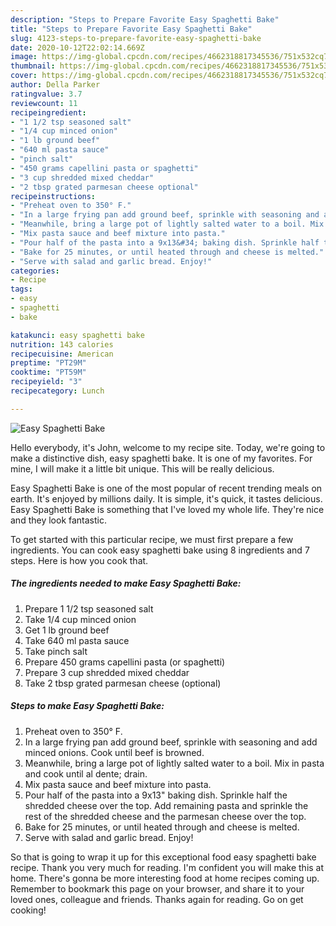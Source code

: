 ```yaml
---
description: "Steps to Prepare Favorite Easy Spaghetti Bake"
title: "Steps to Prepare Favorite Easy Spaghetti Bake"
slug: 4123-steps-to-prepare-favorite-easy-spaghetti-bake
date: 2020-10-12T22:02:14.669Z
image: https://img-global.cpcdn.com/recipes/4662318817345536/751x532cq70/easy-spaghetti-bake-recipe-main-photo.jpg
thumbnail: https://img-global.cpcdn.com/recipes/4662318817345536/751x532cq70/easy-spaghetti-bake-recipe-main-photo.jpg
cover: https://img-global.cpcdn.com/recipes/4662318817345536/751x532cq70/easy-spaghetti-bake-recipe-main-photo.jpg
author: Della Parker
ratingvalue: 3.7
reviewcount: 11
recipeingredient:
- "1 1/2 tsp seasoned salt"
- "1/4 cup minced onion"
- "1 lb ground beef"
- "640 ml pasta sauce"
- "pinch salt"
- "450 grams capellini pasta or spaghetti"
- "3 cup shredded mixed cheddar"
- "2 tbsp grated parmesan cheese optional"
recipeinstructions:
- "Preheat oven to 350° F."
- "In a large frying pan add ground beef, sprinkle with seasoning and add minced onions. Cook until beef is browned."
- "Meanwhile, bring a large pot of lightly salted water to a boil. Mix in pasta and cook until al dente; drain."
- "Mix pasta sauce and beef mixture into pasta."
- "Pour half of the pasta into a 9x13&#34; baking dish. Sprinkle half the shredded cheese over the top. Add remaining pasta and sprinkle the rest of the shredded cheese and the parmesan cheese over the top."
- "Bake for 25 minutes, or until heated through and cheese is melted."
- "Serve with salad and garlic bread. Enjoy!"
categories:
- Recipe
tags:
- easy
- spaghetti
- bake

katakunci: easy spaghetti bake 
nutrition: 143 calories
recipecuisine: American
preptime: "PT29M"
cooktime: "PT59M"
recipeyield: "3"
recipecategory: Lunch

---
```



![Easy Spaghetti Bake](https://img-global.cpcdn.com/recipes/4662318817345536/751x532cq70/easy-spaghetti-bake-recipe-main-photo.jpg)

Hello everybody, it's John, welcome to my recipe site. Today, we're going to make a distinctive dish, easy spaghetti bake. It is one of my favorites. For mine, I will make it a little bit unique. This will be really delicious.



Easy Spaghetti Bake is one of the most popular of recent trending meals on earth. It's enjoyed by millions daily. It is simple, it's quick, it tastes delicious. Easy Spaghetti Bake is something that I've loved my whole life. They're nice and they look fantastic.


To get started with this particular recipe, we must first prepare a few ingredients. You can cook easy spaghetti bake using 8 ingredients and 7 steps. Here is how you cook that.

<!--inarticleads1-->

##### The ingredients needed to make Easy Spaghetti Bake:

1. Prepare 1 1/2 tsp seasoned salt
1. Take 1/4 cup minced onion
1. Get 1 lb ground beef
1. Take 640 ml pasta sauce
1. Take pinch salt
1. Prepare 450 grams capellini pasta (or spaghetti)
1. Prepare 3 cup shredded mixed cheddar
1. Take 2 tbsp grated parmesan cheese (optional)




<!--inarticleads2-->

##### Steps to make Easy Spaghetti Bake:

1. Preheat oven to 350° F.
1. In a large frying pan add ground beef, sprinkle with seasoning and add minced onions. Cook until beef is browned.
1. Meanwhile, bring a large pot of lightly salted water to a boil. Mix in pasta and cook until al dente; drain.
1. Mix pasta sauce and beef mixture into pasta.
1. Pour half of the pasta into a 9x13&#34; baking dish. Sprinkle half the shredded cheese over the top. Add remaining pasta and sprinkle the rest of the shredded cheese and the parmesan cheese over the top.
1. Bake for 25 minutes, or until heated through and cheese is melted.
1. Serve with salad and garlic bread. Enjoy!




So that is going to wrap it up for this exceptional food easy spaghetti bake recipe. Thank you very much for reading. I'm confident you will make this at home. There's gonna be more interesting food at home recipes coming up. Remember to bookmark this page on your browser, and share it to your loved ones, colleague and friends. Thanks again for reading. Go on get cooking!
